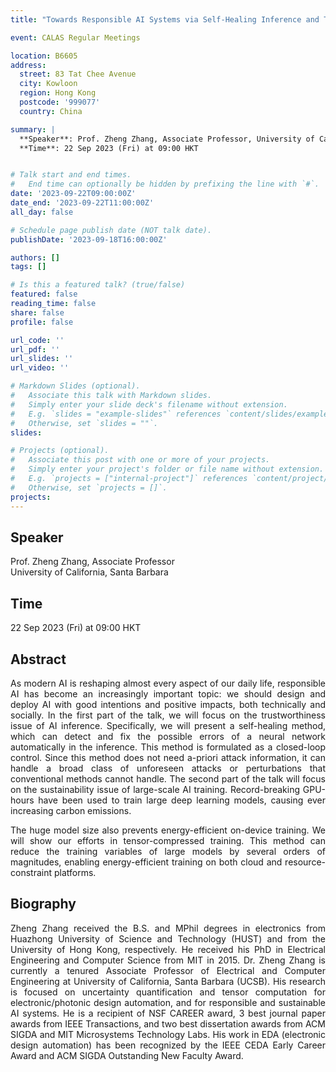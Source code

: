 ```yaml
---
title: "Towards Responsible AI Systems via Self-Healing Inference and Tensor-Compressed Training"

event: CALAS Regular Meetings

location: B6605
address:
  street: 83 Tat Chee Avenue
  city: Kowloon
  region: Hong Kong
  postcode: '999077'
  country: China

summary: |
  **Speaker**: Prof. Zheng Zhang, Associate Professor, University of California, Santa Barbara <br>
  **Time**: 22 Sep 2023 (Fri) at 09:00 HKT


# Talk start and end times.
#   End time can optionally be hidden by prefixing the line with `#`.
date: '2023-09-22T09:00:00Z'
date_end: '2023-09-22T11:00:00Z'
all_day: false

# Schedule page publish date (NOT talk date).
publishDate: '2023-09-18T16:00:00Z'

authors: []
tags: []

# Is this a featured talk? (true/false)
featured: false
reading_time: false
share: false
profile: false

url_code: ''
url_pdf: ''
url_slides: ''
url_video: ''

# Markdown Slides (optional).
#   Associate this talk with Markdown slides.
#   Simply enter your slide deck's filename without extension.
#   E.g. `slides = "example-slides"` references `content/slides/example-slides.md`.
#   Otherwise, set `slides = ""`.
slides:

# Projects (optional).
#   Associate this post with one or more of your projects.
#   Simply enter your project's folder or file name without extension.
#   E.g. `projects = ["internal-project"]` references `content/project/deep-learning/index.md`.
#   Otherwise, set `projects = []`.
projects:
---
```

## Speaker
Prof. Zheng Zhang, Associate Professor <br> 
University of California, Santa Barbara

## Time
22 Sep 2023 (Fri) at 09:00 HKT

## Abstract
<div style="text-align: justify">
As modern AI is reshaping almost every aspect of our daily life, responsible AI has become an increasingly important topic: we should design and deploy AI with good intentions and positive impacts, both technically and socially. In the first part of the talk, we will focus on the trustworthiness issue of AI inference. Specifically, we will present a self-healing method, which can detect and fix the possible errors of a neural network automatically in the inference. This method is formulated as a closed-loop control. Since this method does not need a-priori attack information, it can handle a broad class
of unforeseen attacks or perturbations that conventional methods cannot handle. The second part of the talk will focus on the sustainability issue of
large-scale AI training. Record-breaking GPU-hours have been used to train large deep learning models, causing ever increasing carbon emissions.

The huge model size also prevents energy-efficient on-device training. We will show our efforts in tensor-compressed training. This method can reduce the training variables of large models by several orders of magnitudes, enabling energy-efficient training on both cloud and resource-constraint platforms.

</div>

## Biography
<div style="text-align: justify">
Zheng Zhang received the B.S. and MPhil degrees in electronics from Huazhong University of Science and Technology (HUST) and from the University of Hong Kong, respectively. He received his PhD in Electrical Engineering and Computer Science from MIT in 2015. Dr. Zheng Zhang is currently a tenured Associate Professor of Electrical and Computer Engineering at University of California, Santa Barbara (UCSB). His research is focused on uncertainty quantification and tensor computation for electronic/photonic design automation, and for responsible and sustainable AI systems. He is a recipient of NSF CAREER award, 3 best journal paper awards from IEEE Transactions, and two best dissertation awards from ACM SIGDA and MIT Microsystems Technology Labs. His work in EDA (electronic design automation) has been recognized by the IEEE CEDA Early Career Award and ACM SIGDA Outstanding New Faculty Award.
</div>

